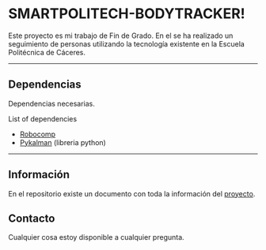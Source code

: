 SMARTPOLITECH-BODYTRACKER!
===================
Este proyecto es mi trabajo de Fin de Grado. En el se ha realizado un seguimiento de personas utilizando la tecnología existente en la Escuela Politécnica de Cáceres.

-------

Dependencias
-------
Dependencias necesarias.

List of dependencies
* [Robocomp][1]
* [Pykalman][2] (libreria python)

-----

Información
----
En el repositorio existe un documento con toda la información del [proyecto][3].

Contacto
----
Cualquier cosa estoy disponible a cualquier pregunta.

  [1]: https://github.com/robocomp
  [2]: https://pykalman.github.io/
  [3]: https://github.com/JuanPTM/SmartPolitech-BodyTracker/blob/master/TFG_GII_ICXXXX_2017.pdf
